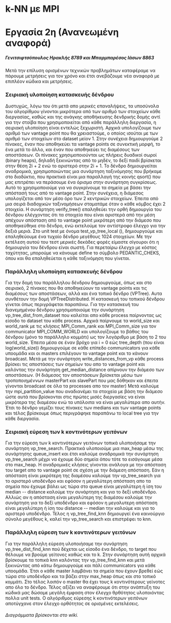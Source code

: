 # k-NN με MPI
# Εργασία 2η (Ανανεωμένη αναφορά)
##### Γενιτσιφτσόπουλος Ηρακλής 8789 και Μπαρμπαρέσος Ιάσων 8863

Μετά την επίλυση ορισμένων τεχνικών προβλημάτων καταφέραμε να πάρουμε
μετρήσεις για τον χρόνο και έτσι ανεβάζουμε νέα αναφορά με επιπλέον
κώδικα και μετρήσεις.
### Σειριακή υλοποίηση κατασκευής δένδρου
Δυστυχώς, λόγω του ότι μετά απο μερικές επαναλήψεις, τα υποσύνολα του
αλγορίθμου γίνονται μικρότερα από των αριθμό των στοιχείων κάθε διεργασίας,
καθώς και της ανάγκης αποθήκευσης δενδρικής δομής αντί για την στοίβα που
χρησιμοποιείται από κάθε παράλληλη διεργασία, η σειριακή υλοποίηση είναι
εντελώς ξεχωριστή.
Αρχικά υπολογίζουμε των αριθμό των vantage point που θα χρειαστούμε, ο οποίος
ισούται με των αριθμό των στοιχείων στο dataset μείον 1. Στην συνέχεια
δημιουργούμε 2 πίνακες, έναν που αποθηκεύει τα vantage points σε συνεκτική
μορφή, το ένα μετά το άλλο, και έναν που αποθηκεύει τις διαμέσους των
αποστάσεων. Οι πίνακες χρησιμοποιούνται ως πλήρεις δυαδικοί σωροί (binary
heaps), δηλαδή ξεκινώντας από το μηδέν, το δεξί παιδί βρίσκεται στην θέση 2i + 2
ενώ το αριστερό στην 2i + 1.
Το δένδρο δημιουργείται αναδρομικά, χρησιμοποιώντας μια συνάρτηση
ταξινόμησης που βρήκαμε στο διαδύκτιο, που πρακτικά είναι μια παραλλαγή της
κοινής qsort() που μας επιτρέπει να περάσουμε ένα όρισμα στην συνάρτηση
συγκρίσεως. Αυτό το χρησιμοποιούμε για να συγκρίνουμε τα σημεία με βάσει την
απόστασή τους από το vantage point. Στην συνέχεια, η διάμεσος υπολογίζεται από
τον μέσο όρο των 2 κεντρικών στοιχείων. Έπειτα από μια σειρά διαδοχικών
ταξινομήσεων σταματάμε όταν ο κάθε κόμβος έχει 2 στοιχεία.
Η συνάρτηση verify_tree() επαληθεύει την ορθή δημιουργία του δένδρου
ελέγχοντας ότι τα στοιχεία που είναι αριστερά από την μέση απέχουν απόσταση
από το vantage point μικρότερη από την διάμεσο που αποθηκεύθηκε στο δένδρο,
ενώ εκτελούμε τον αντίστροφο έλεγχο για την δεξιά μεριά.
Στο unit test με όνομα test_vp_tree_local (), δημιουργούμε και επαληθεύουμε ένα
τυχαίο δένδρο μεγέθους 1024 στοιχείων. Με την εκτέλεση αυτού του τεστ μερικές
δεκάδες φορές είμαστε σίγουροι ότι η δημιουργία του δένδρου είναι σωστή. Για
περεταίρω έλεγχο με κόστος ταχύτητας, μπορούμε να κάνουμε define το σύμβολο
PEDANTIC_CHEKS, όπου και θα επαληθεύεται η κάθε ταξινόμηση που γίνεται.
### Παράλληλη υλοποίηση κατασκευής δένδρου
Για την δομή του παράλληλου δένδρου δημιουργούμε, όπως και στο σειριακό,
2 πίνακες που θα αποθηκεύουν τα vantage points και τις διαμέσους των αποστάσεων,
αλλά και ένα τοπικό δένδρο (VPTree). Αυτα συνθέτουν την δομή VPTreeDistributed.
Η κατασκευή του τοπικού δένδρου γίνεται όπως περιγράφεται παραπάνω.
Για την κατασκευή του διανεμημένου δένδρου χρησιμοποιούμε την συνάρτηση
vp_tree_dist_from_dataset που καλείται απο κάθε process παίρνοντας ως είσοδο
το dataset του κάθε process. Αρχικά παίρνουμε τα world_size και world_rank
με τις κλήσεις MPI_Comm_rank και MPI_Comm_size για τον communicator
MPI_COMM_WORLD και υπολογίζουμε το βάθος του δένδρου (μόνο το παράλληλο κομμάτι)
ως τον λογάριθμο με βάση το 2 του world_size. Ἐπειτα μέσα σε έναν βρόχο για i = 0
εώς tree_depth (που είναι log(world_size)) δημιουργούμε σε κάθε επίπεδο communicators για
κάθε υποομάδα και οι masters επιλέγουν το vantage point και το κάνουν broadcast.
Μετά με την συνάρτηση write_distances_from_vp κάθε process βρίσκει τις αποστάσεις των
σημείων του απο το vantage point και καλόντας την συνάρτηση get_median_distance απίρνουν την
διάμεσο των αποστάσεων. (Η διάμεσος τον αποστάσεων βρίσκεται μέσω των τροποποιημέννων masterPart
και slavePart που μας δόθηκαν και έπειτα γίνονται broadcast σε όλα τα processes απο τον master)
Μετά καλούμε την mpi_partition_value που αναδιανέμει τα στοιχεία με βάση την διάμεσο ώστε
αυτά που βρίσκονται στις πρώτες μισές διεργασίες να είναι μικρότερα της διαμέσου ενώ
τα υπόλοιπα να είναι μεγαλύτερα απο αυτήν. Έτσι το δένδρο γεμίζει τους πίνακες των medians και
των vantage points και τέλος βρίσκουμε όπως περιγράφηκε παραπάνω το local tree για την
κάθε διεργασία.
### Σειριακή εύρεση των k κοντινότερων γειτόνων
Για την εύρεση των k κοντινότερων γειτόνων τοπικά υλοποιήσαμε την συνάρτηση
vp_tree_search. Πρακτικά υλοποιούμε μια max_heap μέσω της συνάρτησης queue_insert
και έτσι καλούμε αναδρομικά την συνάρτηση vp_tree_search μέχρι να έχουμε δύο σημεία
όπου τότε τα εισάγουμε μέσα στο max_heap. Η αναδρομικές κλήσεις γίνονται ανάλογα με
την απόσταση του target απο το vantage point σε σχέση με την διάμεση απόσταση.
Εάν η απόσταση είναι μικρότερη της διαμέσου καλούμε την vp_tree_search για το αριστερό
υποδένδρο και εφόσον η μεγαλύτερη απόσταση απο τα σημεία που έχουμε βάλει ως τώρα στο queue
είναι μεγαλύτερη ἠ ίση του median -- distance καλούμε την συνάρτηση και για το δεξί υποδένδρο.
Αλλιώς αν η απόσταση είναι μεγαλύτερη της διαμέσου καλούμε την συνάρτηση για το δεξί υποδένδρο
και εφόσον η μεγαλυτερη απόσταση είναι μεγαλύτερη ή ίση του distance -- median την καλούμε και για το αριστερό υποδένδρο. Τέλος η vp_tree_find_knn δημιουργεί ένα καινούργιο σύνολο μεγέθους k, καλεί την vp_tree_search και επιστρέφει το knn.
### Παράλληλη εύρεση των k κοντινότερων γειτόνων
Για την παράλληλη εύρεση υλοποιήσαμε την συνάρτηση vp_tree_dist_find_knn πού δέχεται ως είσοδο ένα
δένδρο, το target που θέλουμε να βρούμε γείτονες καθώς και το k.
Στην συνάρτηση αυτή αρχικά βρίσκουμε τα τοπικά knn καλόντας την vp_tree_find_knn και μετά ξεκινώντας
από κάτω δημιουργούμε και πάλί communicators για κάθε υποομάδα. Έτσι ο κάθε master λαμβάνει τα σημεία 
που έχουν βρεθεί εώς τώρα στο υποδένδρο και τα βάζει στην max_heap όπως και στο τοπικό κομμάτι.
Στο τέλος λοιπόν ο master θα έχει τους k κοντινότερους γείνοτες απο όλο το δένδρο.
Τέλος αξίζει να αναφέρουμε ότι στην ανάπτυξη του κώδικά μας δώσαμε μεγάλη έμφαση στον έλεγχο 
θρθότητος υλοποιόντας πολλα unit tests. Ο αλγόριθμος εύρεσης k κοντινότερων γειτόνων αποτύγχανε 
στον έλεγχο ορθότητος σε ορισμένες εκτελέσεις.


###### Διαγράμματα βρίσκονται στο wiki.


